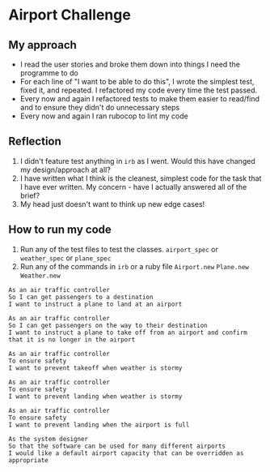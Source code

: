 Airport Challenge
=================

My approach
---------

* I read the user stories and broke them down into things I need the programme to do
* For each line of "I want to be able to do this", I wrote the simplest test, fixed it, and repeated. I refactored my code every time the test passed.
* Every now and again I refactored tests to make them easier to read/find and to ensure they didn't do unnecessary steps
* Every now and again I ran rubocop to lint my code

Reflection
-------

1. I didn't feature test anything in ```irb``` as I went. Would this have changed my design/approach at all?
2. I have written what I think is the cleanest, simplest code for the task that I have ever written. My concern - have I actually answered all of the brief?
3. My head just doesn't want to think up new edge cases!

How to run my code
-------

1. Run any of the test files to test the classes. ```airport_spec``` or ```weather_spec``` or ```plane_spec```
2. Run any of the commands in ```irb``` or a ruby file ```Airport.new``` ```Plane.new``` ```Weather.new```


```
As an air traffic controller
So I can get passengers to a destination
I want to instruct a plane to land at an airport

As an air traffic controller
So I can get passengers on the way to their destination
I want to instruct a plane to take off from an airport and confirm that it is no longer in the airport

As an air traffic controller
To ensure safety
I want to prevent takeoff when weather is stormy

As an air traffic controller
To ensure safety
I want to prevent landing when weather is stormy

As an air traffic controller
To ensure safety
I want to prevent landing when the airport is full

As the system designer
So that the software can be used for many different airports
I would like a default airport capacity that can be overridden as appropriate
```
